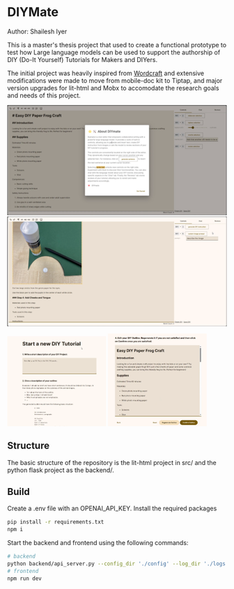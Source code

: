 # DIYMate

Author: Shailesh Iyer

This is a master's thesis project that used to create a functional prototype to test how Large language models can be used to support the authorship of DIY (Do-It Yourself) Tutorials for Makers and DIYers.

The initial project was heavily inspired from [Wordcraft](https://github.com/PAIR-code/wordcraft) and extensive modifications were made to move from mobile-doc kit to Tiptap, and major version upgrades for lit-html and Mobx to accomodate the research goals and needs of this project.

![Editor](public/editor_1.png)
![Editor with image](public/editor_5.png)

<div style='{display: flex; flex-direction: row }'>
  <img src="public/outline_1.png" width="45%"/>
  <img src="public/outline_4.png" width="45%"/>  
</div>


## Structure

The basic structure of the repository is the lit-html project in src/ and the python flask project as the backend/. 

## Build

Create a .env file with an OPENAI_API_KEY.
Install the required packages 

```bash
pip install -r requirements.txt
npm i
```

Start the backend and frontend using the following commands:

```bash
# backend
python backend/api_server.py --config_dir './config' --log_dir './logs' --port 5555 --proj_name 'diy_mate' --debug
# frontend
npm run dev
```
